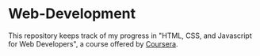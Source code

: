 # Web-Development
This repository keeps track of my progress in "HTML, CSS, and Javascript for Web Developers", a course offered by [Coursera](https://www.coursera.org/learn/html-css-javascript-for-web-developers).
